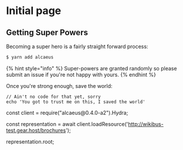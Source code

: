 # Initial page

## Getting Super Powers

Becoming a super hero is a fairly straight forward process:

```bash
$ yarn add alcaeus
```

{% hint style="info" %}
 Super-powers are granted randomly so please submit an issue if you're not happy with yours.
{% endhint %}

Once you're strong enough, save the world:

```
// Ain't no code for that yet, sorry
echo 'You got to trust me on this, I saved the world'
```

<script src="https://embed.runkit.com" data-element-id="my-element"></script>

<div id="my-element">
const client = require("alcaeus@0.4.0-a2").Hydra;

const representation = await client.loadResource('http://wikibus-test.gear.host/brochures');

representation.root;
</div>
